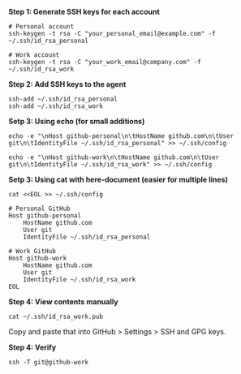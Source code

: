 
**Step 1: Generate SSH keys for each account**

```
# Personal account
ssh-keygen -t rsa -C "your_personal_email@example.com" -f ~/.ssh/id_rsa_personal

# Work account
ssh-keygen -t rsa -C "your_work_email@company.com" -f ~/.ssh/id_rsa_work
```

**Step 2: Add SSH keys to the agent**

```
ssh-add ~/.ssh/id_rsa_personal
ssh-add ~/.ssh/id_rsa_work
```
**Setp 3: Using echo (for small additions)**

```
echo -e "\nHost github-personal\n\tHostName github.com\n\tUser git\n\tIdentityFile ~/.ssh/id_rsa_personal" >> ~/.ssh/config

echo -e "\nHost github-work\n\tHostName github.com\n\tUser git\n\tIdentityFile ~/.ssh/id_rsa_work" >> ~/.ssh/config
```

**Setp 3: Using cat with here-document (easier for multiple lines)**

```
cat <<EOL >> ~/.ssh/config

# Personal GitHub
Host github-personal
    HostName github.com
    User git
    IdentityFile ~/.ssh/id_rsa_personal

# Work GitHub
Host github-work
    HostName github.com
    User git
    IdentityFile ~/.ssh/id_rsa_work
EOL
```

**Step 4: View contents manually**
```
cat ~/.ssh/id_rsa_work.pub
```

Copy and paste that into GitHub > Settings > SSH and GPG keys.

**Step 4: Verify**
```
ssh -T git@github-work
```
